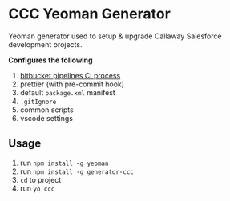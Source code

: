 # CCC Yeoman Generator

Yeoman generator used to setup & upgrade Callaway Salesforce development projects.

**Configures the following**

1. [bitbucket pipelines CI process](https://github.com/ChuckJonas/generator-ccc/blob/master/generators/app/templates/static/build/pipelines-setup.md)
1. prettier (with pre-commit hook)
1. default `package.xml` manifest
1. `.gitIgnore`
1. common scripts
1. vscode settings

## Usage

1. run `npm install -g yeoman`
2. run `npm install -g generator-ccc`
3. `cd` to project
4. run `yo ccc`
